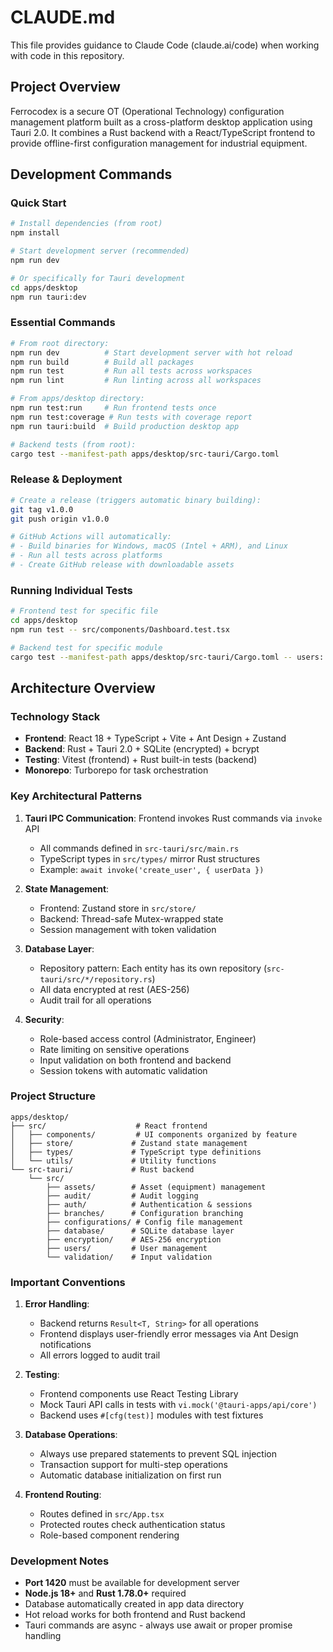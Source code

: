 # CLAUDE.md

This file provides guidance to Claude Code (claude.ai/code) when working with code in this repository.

## Project Overview

Ferrocodex is a secure OT (Operational Technology) configuration management platform built as a cross-platform desktop application using Tauri 2.0. It combines a Rust backend with a React/TypeScript frontend to provide offline-first configuration management for industrial equipment.

## Development Commands

### Quick Start

```bash
# Install dependencies (from root)
npm install

# Start development server (recommended)
npm run dev

# Or specifically for Tauri development
cd apps/desktop
npm run tauri:dev
```

### Essential Commands

```bash
# From root directory:
npm run dev          # Start development server with hot reload
npm run build        # Build all packages
npm run test         # Run all tests across workspaces
npm run lint         # Run linting across all workspaces

# From apps/desktop directory:
npm run test:run     # Run frontend tests once
npm run test:coverage # Run tests with coverage report
npm run tauri:build  # Build production desktop app

# Backend tests (from root):
cargo test --manifest-path apps/desktop/src-tauri/Cargo.toml
```

### Release & Deployment

```bash
# Create a release (triggers automatic binary building):
git tag v1.0.0
git push origin v1.0.0

# GitHub Actions will automatically:
# - Build binaries for Windows, macOS (Intel + ARM), and Linux
# - Run all tests across platforms
# - Create GitHub release with downloadable assets
```

### Running Individual Tests

```bash
# Frontend test for specific file
cd apps/desktop
npm run test -- src/components/Dashboard.test.tsx

# Backend test for specific module
cargo test --manifest-path apps/desktop/src-tauri/Cargo.toml -- users::tests
```

## Architecture Overview

### Technology Stack

- **Frontend**: React 18 + TypeScript + Vite + Ant Design + Zustand
- **Backend**: Rust + Tauri 2.0 + SQLite (encrypted) + bcrypt
- **Testing**: Vitest (frontend) + Rust built-in tests (backend)
- **Monorepo**: Turborepo for task orchestration

### Key Architectural Patterns

1. **Tauri IPC Communication**: Frontend invokes Rust commands via `invoke` API
   - All commands defined in `src-tauri/src/main.rs`
   - TypeScript types in `src/types/` mirror Rust structures
   - Example: `await invoke('create_user', { userData })`

2. **State Management**:
   - Frontend: Zustand store in `src/store/`
   - Backend: Thread-safe Mutex-wrapped state
   - Session management with token validation

3. **Database Layer**:
   - Repository pattern: Each entity has its own repository (`src-tauri/src/*/repository.rs`)
   - All data encrypted at rest (AES-256)
   - Audit trail for all operations

4. **Security**:
   - Role-based access control (Administrator, Engineer)
   - Rate limiting on sensitive operations
   - Input validation on both frontend and backend
   - Session tokens with automatic validation

### Project Structure

```
apps/desktop/
├── src/                    # React frontend
│   ├── components/         # UI components organized by feature
│   ├── store/             # Zustand state management
│   ├── types/             # TypeScript type definitions
│   └── utils/             # Utility functions
└── src-tauri/             # Rust backend
    └── src/
        ├── assets/        # Asset (equipment) management
        ├── audit/         # Audit logging
        ├── auth/          # Authentication & sessions
        ├── branches/      # Configuration branching
        ├── configurations/ # Config file management
        ├── database/      # SQLite database layer
        ├── encryption/    # AES-256 encryption
        ├── users/         # User management
        └── validation/    # Input validation
```

### Important Conventions

1. **Error Handling**:
   - Backend returns `Result<T, String>` for all operations
   - Frontend displays user-friendly error messages via Ant Design notifications
   - All errors logged to audit trail

2. **Testing**:
   - Frontend components use React Testing Library
   - Mock Tauri API calls in tests with `vi.mock('@tauri-apps/api/core')`
   - Backend uses `#[cfg(test)]` modules with test fixtures

3. **Database Operations**:
   - Always use prepared statements to prevent SQL injection
   - Transaction support for multi-step operations
   - Automatic database initialization on first run

4. **Frontend Routing**:
   - Routes defined in `src/App.tsx`
   - Protected routes check authentication status
   - Role-based component rendering

### Development Notes

- **Port 1420** must be available for development server
- **Node.js 18+** and **Rust 1.78.0+** required
- Database automatically created in app data directory
- Hot reload works for both frontend and Rust backend
- Tauri commands are async - always use await or proper promise handling